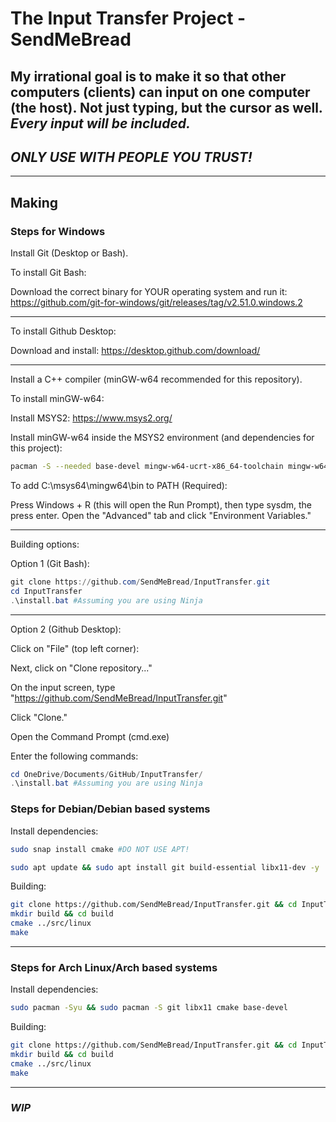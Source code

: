 # The Input Transfer Project - SendMeBread

## My irrational goal is to make it so that other computers (clients) can input on one computer (the host). Not just typing, but the cursor as well. *Every input will be included.*

## *ONLY USE WITH PEOPLE YOU TRUST!*

---

## Making

### Steps for Windows

Install Git (Desktop or Bash).

To install Git Bash:

Download the correct binary for YOUR operating system and run it: <https://github.com/git-for-windows/git/releases/tag/v2.51.0.windows.2>

---

To install Github Desktop:

Download and install: <https://desktop.github.com/download/>

---

Install a C++ compiler (minGW-w64 recommended for this repository).

To install minGW-w64:

Install MSYS2: <https://www.msys2.org/>

Install minGW-w64 inside the MSYS2 environment (and dependencies for this project):

```bash
pacman -S --needed base-devel mingw-w64-ucrt-x86_64-toolchain mingw-w64-x86_64-cmake
```

To add C:\msys64\mingw64\bin to PATH (Required):

Press Windows + R (this will open the Run Prompt), then type sysdm, the press enter. Open the "Advanced" tab and click "Environment Variables."

---

Building options:

Option 1 (Git Bash):

```powershell
git clone https://github.com/SendMeBread/InputTransfer.git
cd InputTransfer
.\install.bat #Assuming you are using Ninja
```

---

Option 2 (Github Desktop):

Click on "File" (top left corner):

Next, click on "Clone repository..."

On the input screen, type "<https://github.com/SendMeBread/InputTransfer.git>"

Click "Clone."

Open the Command Prompt (cmd.exe)

Enter the following commands:

```powershell
cd OneDrive/Documents/GitHub/InputTransfer/
.\install.bat #Assuming you are using Ninja
```

### Steps for Debian/Debian based systems

Install dependencies:

```bash
sudo snap install cmake #DO NOT USE APT!

sudo apt update && sudo apt install git build-essential libx11-dev -y
```

Building:

```bash
git clone https://github.com/SendMeBread/InputTransfer.git && cd InputTransfer
mkdir build && cd build
cmake ../src/linux
make
```

---

### Steps for Arch Linux/Arch based systems

Install dependencies:

```bash
sudo pacman -Syu && sudo pacman -S git libx11 cmake base-devel
```

Building:

```bash
git clone https://github.com/SendMeBread/InputTransfer.git && cd InputTransfer
mkdir build && cd build
cmake ../src/linux
make
```

---

### *WIP*

